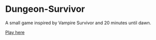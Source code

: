 # Dungeon-Survivor

A small game inspired by Vampire Survivor and 20 minutes until dawn.

[Play here](https://vincentdouchin.github.io/Dungeon-Survivor/)
